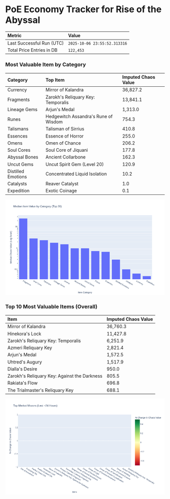 # PoE Economy Tracker for Rise of the Abyssal

<!-- START_MAINTENANCE -->
| Metric | Value |
|:---|:---|
| Last Successful Run (UTC) | `2025-10-06 23:55:52.313316` |
| Total Price Entries in DB | `122,453` |

<!-- END_MAINTENANCE -->

<!-- START_DATAFRAME_DEBUG -->
<!-- END_DATAFRAME_DEBUG -->

<!-- START_CATEGORY_ANALYSIS -->
### Most Valuable Item by Category
| Category | Top Item | Imputed Chaos Value |
| :--- | :--- | :--- |
| Currency | Mirror of Kalandra | 36,827.2 |
| Fragments | Zarokh's Reliquary Key: Temporalis | 13,841.1 |
| Lineage Gems | Arjun's Medal | 1,313.0 |
| Runes | Hedgewitch Assandra's Rune of Wisdom | 754.3 |
| Talismans | Talisman of Sirrius | 410.8 |
| Essences | Essence of Horror | 255.0 |
| Omens | Omen of Chance | 206.2 |
| Soul Cores | Soul Core of Jiquani | 177.8 |
| Abyssal Bones | Ancient Collarbone | 162.3 |
| Uncut Gems | Uncut Spirit Gem (Level 20) | 120.9 |
| Distilled Emotions | Concentrated Liquid Isolation | 10.2 |
| Catalysts | Reaver Catalyst | 1.0 |
| Expedition | Exotic Coinage | 0.1 |


![Category Analysis Chart](charts/category_analysis.png)
<!-- END_ANALYSIS -->

<!-- START_ANALYSIS -->
### Top 10 Most Valuable Items (Overall)
| Item | Imputed Chaos Value |
| :--- | :--- |
| Mirror of Kalandra | 36,760.3 |
| Hinekora's Lock | 11,427.8 |
| Zarokh's Reliquary Key: Temporalis | 6,251.9 |
| Azmeri Reliquary Key | 2,821.4 |
| Arjun's Medal | 1,572.5 |
| Uhtred's Augury | 1,517.9 |
| Dialla's Desire | 950.0 |
| Zarokh's Reliquary Key: Against the Darkness | 805.5 |
| Rakiata's Flow | 696.8 |
| The Trialmaster's Reliquary Key | 688.1 |


![Market Movers Chart](charts/market_movers.png)
<!-- END_ANALYSIS -->
